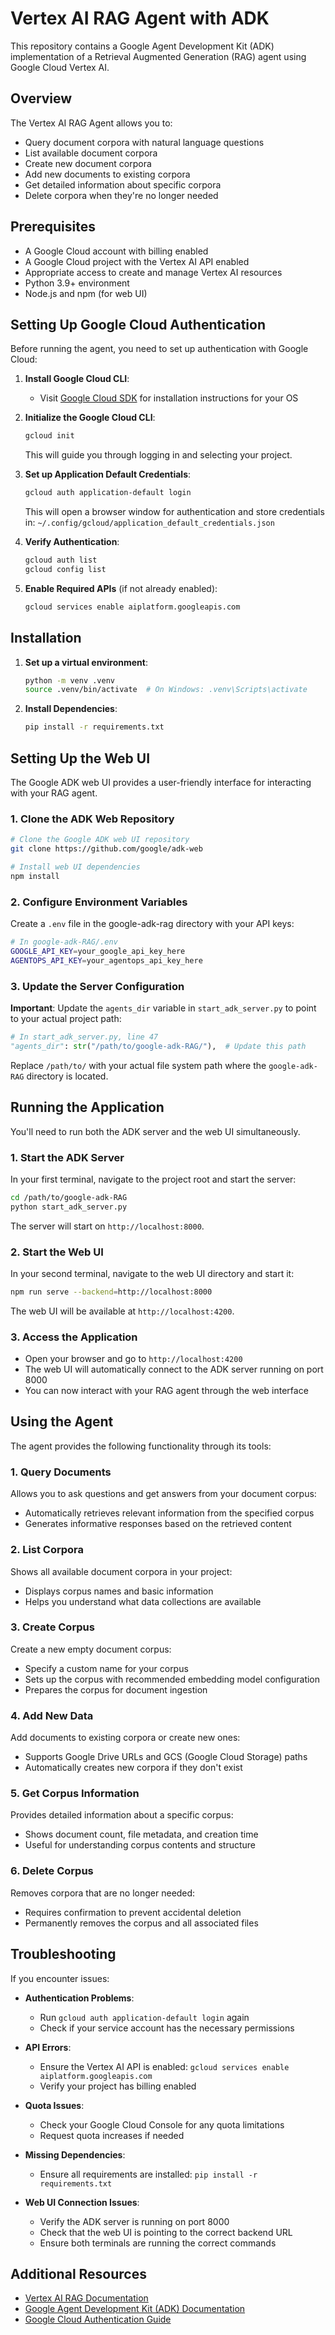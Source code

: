 # Vertex AI RAG Agent with ADK

This repository contains a Google Agent Development Kit (ADK) implementation of a Retrieval Augmented Generation (RAG) agent using Google Cloud Vertex AI.

## Overview

The Vertex AI RAG Agent allows you to:

- Query document corpora with natural language questions
- List available document corpora
- Create new document corpora
- Add new documents to existing corpora
- Get detailed information about specific corpora
- Delete corpora when they're no longer needed

## Prerequisites

- A Google Cloud account with billing enabled
- A Google Cloud project with the Vertex AI API enabled
- Appropriate access to create and manage Vertex AI resources
- Python 3.9+ environment
- Node.js and npm (for web UI)

## Setting Up Google Cloud Authentication

Before running the agent, you need to set up authentication with Google Cloud:

1. **Install Google Cloud CLI**:
   - Visit [Google Cloud SDK](https://cloud.google.com/sdk/docs/install) for installation instructions for your OS

2. **Initialize the Google Cloud CLI**:
   ```bash
   gcloud init
   ```
   This will guide you through logging in and selecting your project.

3. **Set up Application Default Credentials**:
   ```bash
   gcloud auth application-default login
   ```
   This will open a browser window for authentication and store credentials in:
   `~/.config/gcloud/application_default_credentials.json`

4. **Verify Authentication**:
   ```bash
   gcloud auth list
   gcloud config list
   ```

5. **Enable Required APIs** (if not already enabled):
   ```bash
   gcloud services enable aiplatform.googleapis.com
   ```

## Installation

1. **Set up a virtual environment**:
   ```bash
   python -m venv .venv
   source .venv/bin/activate  # On Windows: .venv\Scripts\activate
   ```

2. **Install Dependencies**:
   ```bash
   pip install -r requirements.txt
   ```

## Setting Up the Web UI

The Google ADK web UI provides a user-friendly interface for interacting with your RAG agent.

### 1. Clone the ADK Web Repository

```bash
# Clone the Google ADK web UI repository
git clone https://github.com/google/adk-web

# Install web UI dependencies
npm install
```

### 2. Configure Environment Variables

Create a `.env` file in the google-adk-rag directory with your API keys:

```bash
# In google-adk-RAG/.env
GOOGLE_API_KEY=your_google_api_key_here
AGENTOPS_API_KEY=your_agentops_api_key_here
```

### 3. Update the Server Configuration

**Important**: Update the `agents_dir` variable in `start_adk_server.py` to point to your actual project path:

```python
# In start_adk_server.py, line 47
"agents_dir": str("/path/to/google-adk-RAG/"),  # Update this path
```

Replace `/path/to/` with your actual file system path where the `google-adk-RAG` directory is located.

## Running the Application

You'll need to run both the ADK server and the web UI simultaneously.

### 1. Start the ADK Server

In your first terminal, navigate to the project root and start the server:

```bash
cd /path/to/google-adk-RAG
python start_adk_server.py
```

The server will start on `http://localhost:8000`.

### 2. Start the Web UI

In your second terminal, navigate to the web UI directory and start it:

```bash
npm run serve --backend=http://localhost:8000
```

The web UI will be available at `http://localhost:4200`.

### 3. Access the Application

- Open your browser and go to `http://localhost:4200`
- The web UI will automatically connect to the ADK server running on port 8000
- You can now interact with your RAG agent through the web interface

## Using the Agent

The agent provides the following functionality through its tools:

### 1. Query Documents
Allows you to ask questions and get answers from your document corpus:
- Automatically retrieves relevant information from the specified corpus
- Generates informative responses based on the retrieved content

### 2. List Corpora
Shows all available document corpora in your project:
- Displays corpus names and basic information
- Helps you understand what data collections are available

### 3. Create Corpus
Create a new empty document corpus:
- Specify a custom name for your corpus
- Sets up the corpus with recommended embedding model configuration
- Prepares the corpus for document ingestion

### 4. Add New Data
Add documents to existing corpora or create new ones:
- Supports Google Drive URLs and GCS (Google Cloud Storage) paths
- Automatically creates new corpora if they don't exist

### 5. Get Corpus Information
Provides detailed information about a specific corpus:
- Shows document count, file metadata, and creation time
- Useful for understanding corpus contents and structure

### 6. Delete Corpus
Removes corpora that are no longer needed:
- Requires confirmation to prevent accidental deletion
- Permanently removes the corpus and all associated files

## Troubleshooting

If you encounter issues:

- **Authentication Problems**:
  - Run `gcloud auth application-default login` again
  - Check if your service account has the necessary permissions

- **API Errors**:
  - Ensure the Vertex AI API is enabled: `gcloud services enable aiplatform.googleapis.com`
  - Verify your project has billing enabled

- **Quota Issues**:
  - Check your Google Cloud Console for any quota limitations
  - Request quota increases if needed

- **Missing Dependencies**:
  - Ensure all requirements are installed: `pip install -r requirements.txt`

- **Web UI Connection Issues**:
  - Verify the ADK server is running on port 8000
  - Check that the web UI is pointing to the correct backend URL
  - Ensure both terminals are running the correct commands

## Additional Resources

- [Vertex AI RAG Documentation](https://cloud.google.com/vertex-ai/generative-ai/docs/rag-overview)
- [Google Agent Development Kit (ADK) Documentation](https://github.com/google/agents-framework)
- [Google Cloud Authentication Guide](https://cloud.google.com/docs/authentication)
